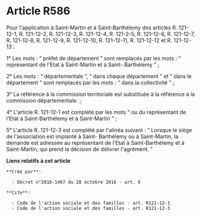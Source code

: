 # Article R586

Pour l'application à Saint-Martin et à Saint-Barthélemy des articles R. 121-12-1, R. 121-12-2, R. 121-12-3, R. 121-12-4, R.
121-2-5, R. 121-12-6, R. 121-12-7, R. 121-12-8, R. 121-12-9, R. 121-12-10, R. 121-12-11, R. 121-12-12 et R. 121-12-13 : 

1° Les mots : “ préfet de département ” sont remplacés par les mots : “ représentant de l'Etat à Saint-Martin et à Saint-
Barthélemy ” ; 

2° Les mots : “ départementale ”, “ dans chaque département ” et ” dans le département ” sont remplacés par les mots : “ dans
la collectivité ” ; 

3° La référence à la commission territoriale est substituée à la référence à la commission départementale. ; 

4° L'article R. 121-12-1 est complété par les mots “ ou du représentant de l'Etat à Saint-Barthélemy et à Saint-Martin ” ; 

5° L'article R. 121-12-3 est complété par l'alinéa suivant : “ Lorsque le siège de l'association est implanté à Saint-
Barthélemy ou à Saint-Martin, la demande est adressée au représentant de l'Etat à Saint-Barthélemy et à Saint-Martin, qui
prend la décision de délivrer l'agrément. ”

**Liens relatifs à cet article**

	**Créé par**:

	  - Décret n°2016-1467 du 28 octobre 2016 - art. 6

	**Cite**:

	  - Code de l'action sociale et des familles - art. R121-12-1
	  - Code de l'action sociale et des familles - art. R121-12-3
